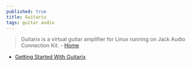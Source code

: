 ```yaml
---
published: true
title: Guitarix
tags: guitar audio
---
```

> Guitarix is a virtual guitar amplifier for Linux running on Jack Audio Connection Kit. - [Home](https://guitarix.org/)

- [Getting Started With Guitarix](https://linuxaudio.github.io/libremusicproduction/html/articles/ultimate-guide-getting-started-guitarix.html)
